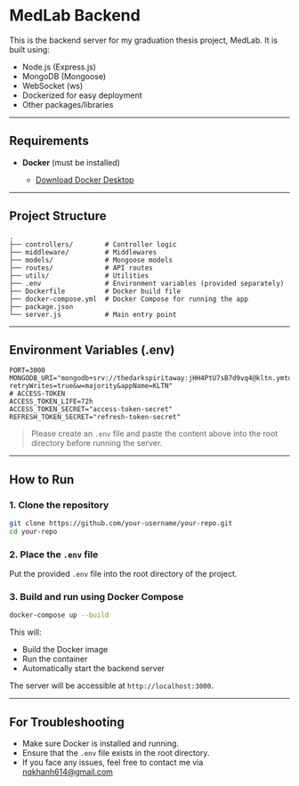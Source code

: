 # MedLab Backend

This is the backend server for my graduation thesis project, MedLab. It is built using:

* Node.js (Express.js)
* MongoDB (Mongoose)
* WebSocket (ws)
* Dockerized for easy deployment
* Other packages/libraries

---

## Requirements

* **Docker** (must be installed)

  * [Download Docker Desktop](https://www.docker.com/products/docker-desktop/)

---

## Project Structure

```
.
├── controllers/        # Controller logic
├── middleware/         # Middlewares
├── models/             # Mongoose models
├── routes/             # API routes
├── utils/              # Utilities
├── .env                # Environment variables (provided separately)
├── Dockerfile          # Docker build file
├── docker-compose.yml  # Docker Compose for running the app
├── package.json
└── server.js           # Main entry point
```

---

## Environment Variables (.env)

```
PORT=3000
MONGODB_URI="mongodb+srv://thedarkspiritaway:jHH4PtU7sB7d9vq4@kltn.ymtqa.mongodb.net/?retryWrites=true&w=majority&appName=KLTN"
# ACCESS-TOKEN
ACCESS_TOKEN_LIFE=72h
ACCESS_TOKEN_SECRET="access-token-secret"
REFRESH_TOKEN_SECRET="refresh-token-secret"
```

> Please create an `.env` file and paste the content above into the root directory before running the server.

---

## How to Run

### 1. Clone the repository

```bash
git clone https://github.com/your-username/your-repo.git
cd your-repo
```

### 2. Place the `.env` file

Put the provided `.env` file into the root directory of the project.

### 3. Build and run using Docker Compose

```bash
docker-compose up --build
```

This will:

* Build the Docker image
* Run the container
* Automatically start the backend server

The server will be accessible at `http://localhost:3000`.

---

## For Troubleshooting

* Make sure Docker is installed and running.
* Ensure that the `.env` file exists in the root directory.
* If you face any issues, feel free to contact me via nqkhanh614@gmail.com
